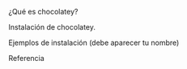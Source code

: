 ¿Qué es chocolatey?

Instalación de chocolatey.

Ejemplos de instalación (debe aparecer tu nombre)

Referencia
